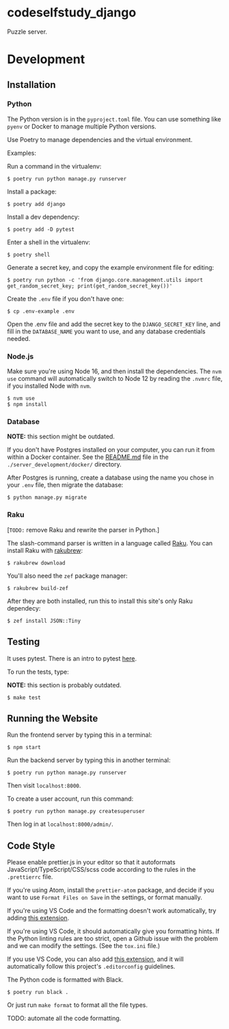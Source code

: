 # codeselfstudy_django

Puzzle server.

# Development

## Installation

### Python

The Python version is in the `pyproject.toml` file. You can use something like `pyenv` or Docker to manage multiple Python versions.

Use Poetry to manage dependencies and the virtual environment.

Examples:

Run a command in the virtualenv:

```text
$ poetry run python manage.py runserver
```

Install a package:

```text
$ poetry add django
```

Install a dev dependency:

```text
$ poetry add -D pytest
```

Enter a shell in the virtualenv:

```text
$ poetry shell
```

Generate a secret key, and copy the example environment file for editing:

```text
$ poetry run python -c 'from django.core.management.utils import get_random_secret_key; print(get_random_secret_key())'
```

Create the `.env` file if you don't have one:

```text
$ cp .env-example .env
```

Open the .env file and add the secret key to the `DJANGO_SECRET_KEY` line, and fill in the `DATABASE_NAME` you want to use, and any database credentials needed.

### Node.js

Make sure you're using Node 16, and then install the dependencies. The `nvm use` command will automatically switch to Node 12 by reading the `.nvmrc` file, if you installed Node with `nvm`.

```text
$ nvm use
$ npm install
```

### Database

**NOTE:** this section might be outdated.

If you don't have Postgres installed on your computer, you can run it from within a Docker container. See the [README.md](./server_development/docker/README.md) file in the `./server_development/docker/` directory.

After Postgres is running, create a database using the name you chose in your `.env` file, then migrate the database:

```text
$ python manage.py migrate
```

### Raku

[`TODO:` remove Raku and rewrite the parser in Python.]

The slash-command parser is written in a language called [Raku](https://raku.guide/#_introduction). You can install Raku with [rakubrew](https://rakubrew.org/):

```
$ rakubrew download
```

You'll also need the `zef` package manager:

```
$ rakubrew build-zef
```

After they are both installed, run this to install this site's only Raku dependecy:

```
$ zef install JSON::Tiny
```

## Testing

It uses pytest. There is an intro to pytest [here](https://djangostars.com/blog/django-pytest-testing/).

To run the tests, type:

**NOTE:** this section is probably outdated.

```text
$ make test
```

## Running the Website

Run the frontend server by typing this in a terminal:

```text
$ npm start
```

Run the backend server by typing this in another terminal:

```text
$ poetry run python manage.py runserver
```

Then visit `localhost:8000`.

To create a user account, run this command:

```text
$ poetry run python manage.py createsuperuser
```

Then log in at `localhost:8000/admin/`.

## Code Style

Please enable prettier.js in your editor so that it autoformats JavaScript/TypeScript/CSS/scss code according to the rules in the `.prettierrc` file.

If you're using Atom, install the `prettier-atom` package, and decide if you want to use `Format Files on Save` in the settings, or format manually.

If you're using VS Code and the formatting doesn't work automatically, try adding [this extension](https://marketplace.visualstudio.com/items?itemName=esbenp.prettier-vscode).

If you're using VS Code, it should automatically give you formatting hints. If the Python linting rules are too strict, open a Github issue with the problem and we can modify the settings. (See the `tox.ini` file.)

If you use VS Code, you can also add [this extension](https://marketplace.visualstudio.com/items?itemName=EditorConfig.EditorConfig), and it will automatically follow this project's `.editorconfig` guidelines.

The Python code is formatted with Black.

```
$ poetry run black .
```

Or just run `make format` to format all the file types.

TODO: automate all the code formatting.
